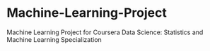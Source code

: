 # Machine-Learning-Project
Machine Learning Project for Coursera Data Science: Statistics and Machine Learning Specialization
